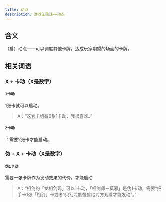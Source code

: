 ```yaml
---
title: 动点
description: 游戏王黑话——动点
---
```


## 含义

（启）动点——可以调度其他卡牌，达成玩家期望的场面的卡牌。

## 相关词语

### X + 卡动（X是数字）

#### `1卡动`

1张卡就可以启动。

>A：“这套卡组有6张1卡动，我很喜欢。”

#### `2卡动`

：需要2张卡才能启动。

### 伪 + X + 卡动（X是数字）

#### `伪1卡动`

需要一张卡牌作为发动效果的代价，才能启动

>A：“相剑的「龙相剑现」可以1卡动，「相剑师－莫邪」是伪1卡动，需要“把手卡1张「相剑」卡或者1只幻龙族怪兽给对方观看才能发动”。”
